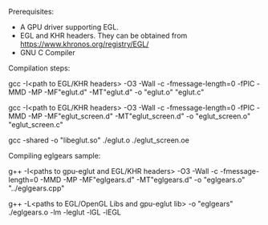 Prerequisites:

- A GPU driver supporting EGL. 
- EGL and KHR headers. They can be obtained from https://www.khronos.org/registry/EGL/
- GNU C Compiler

Compilation steps:


gcc -I<path to EGL/KHR headers> -O3 -Wall -c -fmessage-length=0 -fPIC -MMD -MP -MF"eglut.d" -MT"eglut.d" -o "eglut.o" "eglut.c"

gcc -I<path to EGL/KHR headers> -O3 -Wall -c -fmessage-length=0 -fPIC -MMD -MP -MF"eglut_screen.d" -MT"eglut_screen.d" -o "eglut_screen.o" "eglut_screen.c"

gcc -shared -o "libeglut.so"  ./eglut.o ./eglut_screen.oe


Compiling eglgears sample:

g++ -I<paths to gpu-eglut and EGL/KHR headers> -O3 -Wall -c -fmessage-length=0 -MMD -MP -MF"eglgears.d" -MT"eglgears.d" -o "eglgears.o" "../eglgears.cpp"

g++ -L<paths to EGL/OpenGL Libs and gpu-eglut lib> -o "eglgears"  ./eglgears.o   -lm -leglut -lGL -lEGL